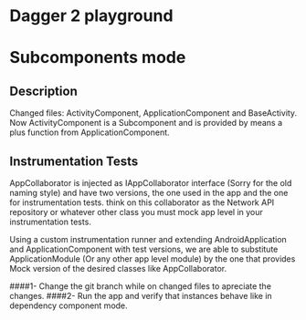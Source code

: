 Dagger 2 playground
================

# Subcomponents mode

## Description

Changed files: ActivityComponent, ApplicationComponent and BaseActivity.
Now ActivityComponent is a Subcomponent and is provided by means a plus function from ApplicationComponent. 

## Instrumentation Tests
AppCollaborator is injected as IAppCollaborator interface (Sorry for the old naming style) and have two versions, the one used in the app and the one for instrumentation tests. think on this collaborator as the Network API repository or whatever other class you must mock app level in your instrumentation tests.

Using a custom instrumentation runner and extending AndroidApplication and ApplicationComponent with test versions, we are able to substitute ApplicationModule (Or any other app level module) by the one that provides Mock version of the desired classes like AppCollaborator.

####1- Change the git branch while on changed files to apreciate the changes. 
####2- Run the app and verify that instances behave like in dependency component mode.


